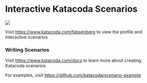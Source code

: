 # Interactive Katacoda Scenarios

[![](http://shields.katacoda.com/katacoda/fabsenberg/count.svg)](https://www.katacoda.com/fabsenberg "Get your profile on Katacoda.com")

Visit https://www.katacoda.com/fabsenberg to view the profile and interactive scenarios

### Writing Scenarios
Visit https://www.katacoda.com/docs to learn more about creating Katacoda scenarios

For examples, visit https://github.com/katacoda/scenario-example
